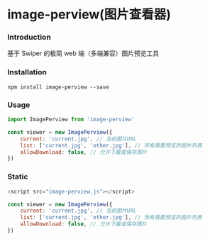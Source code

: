 # image-perview(图片查看器)

### Introduction

基于 Swiper 的极简 web 端（多端兼容）图片预览工具

### Installation

```
npm install image-perview --save
```

### Usage

```js
import ImagePerview from 'image-perview'

const viewer = new ImagePerview({
	current: 'current.jpg', // 当前图片URL
	list: ['current.jpg', 'other.jpg'], // 所有需要预览的图片列表
	allowDownload: false, // 允许下载或保存图片
})
```

### Static

```js
<script src="image-perview.js"></script>

const viewer = new ImagePerview({
	current: 'current.jpg', // 当前图片URL
	list: ['current.jpg', 'other.jpg'], // 所有需要预览的图片列表
	allowDownload: false, // 允许下载或保存图片
})
```
